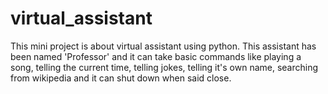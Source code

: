 # virtual_assistant
This mini project is about virtual assistant using python. This assistant has been named 'Professor' and it can take basic commands like playing a song, telling the current time, telling jokes, telling it's own name, searching from wikipedia and it can shut down when said close.
